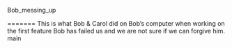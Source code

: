  Bob_messing_up

=======
This is what Bob & Carol did on Bob’s computer when working on the first feature
Bob has failed us and we are not sure if we can forgive him.
 main
